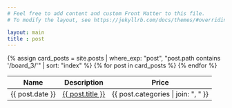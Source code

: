 ```yaml
---
# Feel free to add content and custom Front Matter to this file.
# To modify the layout, see https://jekyllrb.com/docs/themes/#overriding-theme-defaults

layout: main
title : post
---
```




<div class="table-wrapper">
	<table>
		<thead>
			<tr>
				<th>Name</th>
				<th>Description</th>
				<th>Price</th>
			</tr>
		</thead>
		<tbody>
			{% assign card_posts = site.posts | where_exp: "post", "post.path contains '/board_3/'" | sort: "index" %}
                {% for post in card_posts %}
                <tr>
                    <td>{{ post.date }}</td>
                    <td><a href="{{ post.url }}">{{ post.title }}</a></td>
                    <td>{{ post.categories | join: ", " }}</td>
                </tr>
            {% endfor %}
		</tbody>
	</table>
</div>